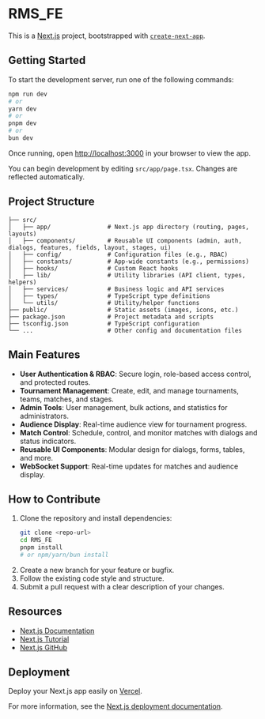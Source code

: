 # RMS_FE

This is a [Next.js](https://nextjs.org) project, bootstrapped with [`create-next-app`](https://nextjs.org/docs/app/api-reference/cli/create-next-app).

## Getting Started

To start the development server, run one of the following commands:

```bash
npm run dev
# or
yarn dev
# or
pnpm dev
# or
bun dev
```

Once running, open [http://localhost:3000](http://localhost:3000) in your browser to view the app.

You can begin development by editing `src/app/page.tsx`. Changes are reflected automatically.

## Project Structure

```
├── src/
│   ├── app/                # Next.js app directory (routing, pages, layouts)
│   ├── components/         # Reusable UI components (admin, auth, dialogs, features, fields, layout, stages, ui)
│   ├── config/             # Configuration files (e.g., RBAC)
│   ├── constants/          # App-wide constants (e.g., permissions)
│   ├── hooks/              # Custom React hooks
│   ├── lib/                # Utility libraries (API client, types, helpers)
│   ├── services/           # Business logic and API services
│   ├── types/              # TypeScript type definitions
│   └── utils/              # Utility/helper functions
├── public/                 # Static assets (images, icons, etc.)
├── package.json            # Project metadata and scripts
├── tsconfig.json           # TypeScript configuration
└── ...                     # Other config and documentation files
```

## Main Features

- **User Authentication & RBAC**: Secure login, role-based access control, and protected routes.
- **Tournament Management**: Create, edit, and manage tournaments, teams, matches, and stages.
- **Admin Tools**: User management, bulk actions, and statistics for administrators.
- **Audience Display**: Real-time audience view for tournament progress.
- **Match Control**: Schedule, control, and monitor matches with dialogs and status indicators.
- **Reusable UI Components**: Modular design for dialogs, forms, tables, and more.
- **WebSocket Support**: Real-time updates for matches and audience display.

## How to Contribute

1. Clone the repository and install dependencies:
   ```bash
   git clone <repo-url>
   cd RMS_FE
   pnpm install
   # or npm/yarn/bun install
   ```
2. Create a new branch for your feature or bugfix.
3. Follow the existing code style and structure.
4. Submit a pull request with a clear description of your changes.

## Resources

- [Next.js Documentation](https://nextjs.org/docs)
- [Next.js Tutorial](https://nextjs.org/learn)
- [Next.js GitHub](https://github.com/vercel/next.js)

## Deployment

Deploy your Next.js app easily on [Vercel](https://vercel.com/new?utm_medium=default-template&filter=next.js&utm_source=create-next-app&utm_campaign=create-next-app-readme).

For more information, see the [Next.js deployment documentation](https://nextjs.org/docs/app/building-your-application/deploying).



